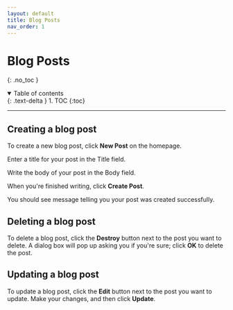 ```yaml
---
layout: default
title: Blog Posts
nav_order: 1
---
```


# Blog Posts
{: .no_toc }

<details open markdown="block">
  <summary>
    Table of contents
  </summary>
  {: .text-delta }
1. TOC
{:toc}
</details>

---

## Creating a blog post

To create a new blog post, click **New Post** on the homepage.

Enter a title for your post in the Title field.

Write the body of your post in the Body field.

When you're finished writing, click **Create Post**.

You should see message telling you your post was created successfully.

## Deleting a blog post

To delete a blog post, click the **Destroy** button next to the post you want to delete. A dialog box will pop up asking you if you're sure; click **OK** to delete the post.

## Updating a blog post

To update a blog post, click the **Edit** button next to the post you want to update. Make your changes, and then click **Update**.